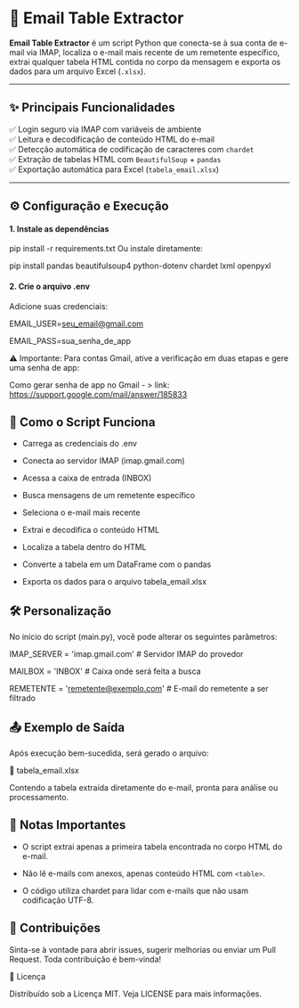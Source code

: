 # 📧 Email Table Extractor

**Email Table Extractor** é um script Python que conecta-se à sua conta de e-mail via IMAP, localiza o e-mail mais recente de um remetente específico, extrai qualquer tabela HTML contida no corpo da mensagem e exporta os dados para um arquivo Excel (`.xlsx`).

---

## ✨ Principais Funcionalidades

✅ Login seguro via IMAP com variáveis de ambiente  
✅ Leitura e decodificação de conteúdo HTML do e-mail  
✅ Detecção automática de codificação de caracteres com `chardet`  
✅ Extração de tabelas HTML com `BeautifulSoup` + `pandas`  
✅ Exportação automática para Excel (`tabela_email.xlsx`)  

---

## ⚙️ Configuração e Execução

#### 1. Instale as dependências

pip install -r requirements.txt
Ou instale diretamente:

pip install pandas beautifulsoup4 python-dotenv chardet lxml openpyxl

#### 2. Crie o arquivo .env

Adicione suas credenciais:

EMAIL_USER=seu_email@gmail.com

EMAIL_PASS=sua_senha_de_app

⚠️ Importante: Para contas Gmail, ative a verificação em duas etapas e gere uma senha de app:

Como gerar senha de app no Gmail - > link: https://support.google.com/mail/answer/185833

## 🧠 Como o Script Funciona

- Carrega as credenciais do .env

- Conecta ao servidor IMAP (imap.gmail.com)

- Acessa a caixa de entrada (INBOX)

- Busca mensagens de um remetente específico

- Seleciona o e-mail mais recente

- Extrai e decodifica o conteúdo HTML

- Localiza a tabela dentro do HTML

- Converte a tabela em um DataFrame com o pandas

- Exporta os dados para o arquivo tabela_email.xlsx

## 🛠️ Personalização

No início do script (main.py), você pode alterar os seguintes parâmetros:

IMAP_SERVER = 'imap.gmail.com' # Servidor IMAP do provedor

MAILBOX = 'INBOX' # Caixa onde será feita a busca

REMETENTE = 'remetente@exemplo.com' # E-mail do remetente a ser filtrado

## 📤 Exemplo de Saída

Após execução bem-sucedida, será gerado o arquivo:

📄 tabela_email.xlsx

Contendo a tabela extraída diretamente do e-mail, pronta para análise ou processamento.

## 📌 Notas Importantes

- O script extrai apenas a primeira tabela encontrada no corpo HTML do e-mail.

- Não lê e-mails com anexos, apenas conteúdo HTML com `<table>`.

- O código utiliza chardet para lidar com e-mails que não usam codificação UTF-8.

## 🤝 Contribuições

Sinta-se à vontade para abrir issues, sugerir melhorias ou enviar um Pull Request.
Toda contribuição é bem-vinda!

📜 Licença

Distribuído sob a Licença MIT. Veja LICENSE para mais informações.

